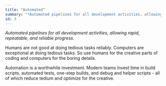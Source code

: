 ```yaml
---
title: "Automated"
summary: "*Automated pipelines for all development activities, allowing rapid, repeatable, and reliable progress.*"
id: 3
---
```


*Automated pipelines for all development activities, allowing rapid, repeatable, and reliable progress.*

Humans are not good at doing tedious tasks reliably. Computers are exceptional at doing tedious tasks. So use humans for the creative parts of coding and computers for the boring details.

Automation is a worthwhile investment. Modern teams invest time in build scripts, automated tests, one-step builds, and debug and helper scripts - all of which reduce tedium and optimize for the creative.


